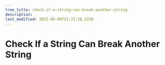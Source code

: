 ```yaml
---
tree_title: check-if-a-string-can-break-another-string
description: 
last_modified: 2022-06-09T21:23:28.2328
---
```


# Check If a String Can Break Another String

